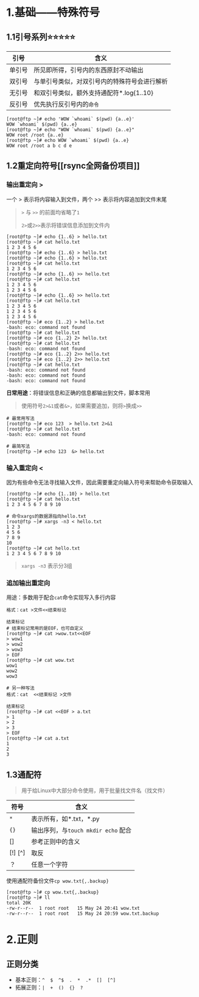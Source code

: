 # 1.基础——特殊符号
## 1.1引号系列⭐⭐⭐⭐⭐

| 引号  | 含义                         |
| --- | -------------------------- |
| 单引号 | 所见即所得，引号内的东西原封不动输出         |
| 双引号 | 与单引号类似，对双引号内的特殊符号会进行解析     |
| 无引号 | 和双引号类似，额外支持通配符*.log{1..10} |
| 反引号 | 优先执行反引号内的`命令`              |
```shell
[root@ftp ~]# echo 'WOW `whoami` $(pwd) {a..e}'
WOW `whoami` $(pwd) {a..e}
[root@ftp ~]# echo "WOW `whoami` $(pwd) {a..e}"
WOW root /root {a..e}
[root@ftp ~]# echo WOW `whoami` $(pwd) {a..e}
WOW root /root a b c d e
```

## 1.2重定向符号[[rsync全网备份项目]]
### 输出重定向 >
一个 > 表示将内容输入到文件，两个 >> 表示将内容追加到文件末尾
>`>` 与 `>>` 的前面均省略了`1`
>
>`2>`或`2>>`表示将错误信息添加到文件内
```shell
[root@ftp ~]# echo {1..6} > hello.txt
[root@ftp ~]# cat hello.txt
1 2 3 4 5 6
[root@ftp ~]# echo {1..6} > hello.txt
[root@ftp ~]# echo {1..6} > hello.txt
[root@ftp ~]# cat hello.txt
1 2 3 4 5 6
[root@ftp ~]# echo {1..6} >> hello.txt
[root@ftp ~]# cat hello.txt
1 2 3 4 5 6
1 2 3 4 5 6
[root@ftp ~]# echo {1..6} >> hello.txt
[root@ftp ~]# cat hello.txt
1 2 3 4 5 6
1 2 3 4 5 6
1 2 3 4 5 6
[root@ftp ~]# eco {1..2} > hello.txt
-bash: eco: command not found
[root@ftp ~]# cat hello.txt
[root@ftp ~]# eco {1..2} 2> hello.txt
[root@ftp ~]# cat hello.txt
-bash: eco: command not found
[root@ftp ~]# eco {1..2} 2>> hello.txt
[root@ftp ~]# eco {1..2} 2>> hello.txt
[root@ftp ~]# cat hello.txt
-bash: eco: command not found
-bash: eco: command not found
-bash: eco: command not found
```
**日常用途**：将错误信息和正确的信息都输出到文件，脚本常用
>使用符号`2>&1`或者`&>`，如果需要追加，则将`>`换成`>>`
```shell
# 最常用写法
[root@ftp ~]# eco 123  > hello.txt 2>&1
[root@ftp ~]# cat hello.txt
-bash: eco: command not found

# 最简写法
[root@ftp ~]# echo 123  &> hello.txt
```

### 输入重定向 <
因为有些命令无法寻找输入文件，因此需要重定向输入符号来帮助命令获取输入
```shell
[root@ftp ~]# echo {1..10} > hello.txt
[root@ftp ~]# cat hello.txt
1 2 3 4 5 6 7 8 9 10

# 命令xargs的数据源指向hello.txt
[root@ftp ~]# xargs -n3 < hello.txt
1 2 3
4 5 6
7 8 9
10
[root@ftp ~]# cat hello.txt
1 2 3 4 5 6 7 8 9 10
```
>`xargs -n3` 表示分3组

### 追加输出重定向
用途：多数用于配合`cat`命令实现写入多行内容
```shell
格式：cat >文件<<结束标记

结束标记
# 结束标记常用的是EOF，也可自定义
[root@ftp ~]# cat >wow.txt<<EOF
> wow1
> wow2
> wow3
> EOF
[root@ftp ~]# cat wow.txt
wow1
wow2
wow3

# 另一种写法
格式：cat  <<结束标记 >文件

结束标记
[root@ftp ~]# cat <<EOF > a.txt
> 1
> 2
> 3
> EOF
[root@ftp ~]# cat a.txt
1
2
3
```

## 1.3通配符
>用于给Linux中大部分命令使用，用于批量找文件名（找文件）

| 符号      | 含义                          |
| ------- | --------------------------- |
| `*`     | 表示所有，如*.txt，*.py            |
| `{}`    | 输出序列，与`touch mkdir echo` 配合 |
| []      | 参考正则中的含义                    |
| [!] [^] | 取反                          |
| ？       | 任意一个字符                      |
使用通配符备份文件`cp wow.txt{,.backup}`
```shell
[root@ftp ~]# cp wow.txt{,.backup}
[root@ftp ~]# ll
total 20K
-rw-r--r--  1 root root   15 May 24 20:41 wow.txt
-rw-r--r--  1 root root   15 May 24 20:59 wow.txt.backup
```

# 2.正则
## 正则分类
- 基本正则：`^  $  ^$  .  *  .*  []  [^]`
- 拓展正则：`|  +  ()  {}  ?`